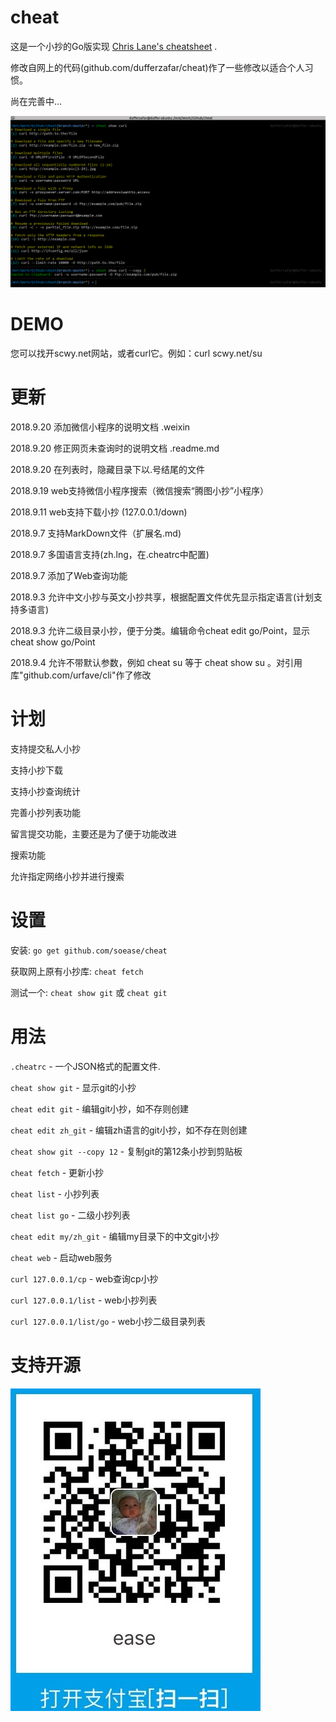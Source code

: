 # cheat

这是一个小抄的Go版实现 [Chris Lane's cheatsheet](https://github.com/chrisallenlane/cheat) . 

修改自网上的代码(github.com/dufferzafar/cheat)作了一些修改以适合个人习惯。


尚在完善中...

![Screenshot](pic/screenshot.png)

# DEMO

您可以找开scwy.net网站，或者curl它。例如：curl scwy.net/su

# 更新

2018.9.20 添加微信小程序的说明文档 .weixin

2018.9.20 修正网页未查询时的说明文档 .readme.md

2018.9.20 在列表时，隐藏目录下以.号结尾的文件

2018.9.19 web支持微信小程序搜索（微信搜索“腾图小抄”小程序）

2018.9.11 web支持下载小抄 (127.0.0.1/down)

2018.9.7 支持MarkDown文件（扩展名.md)

2018.9.7 多国语言支持(zh.lng，在.cheatrc中配置)

2018.9.7 添加了Web查询功能

2018.9.3 允许中文小抄与英文小抄共享，根据配置文件优先显示指定语言(计划支持多语言)

2018.9.3 允许二级目录小抄，便于分类。编辑命令cheat edit go/Point，显示cheat show go/Point

2018.9.4 允许不带默认参数，例如 cheat su 等于 cheat show su 。对引用库"github.com/urfave/cli"作了修改

# 计划

支持提交私人小抄

支持小抄下载

支持小抄查询统计

完善小抄列表功能

留言提交功能，主要还是为了便于功能改进

搜索功能

允许指定网络小抄并进行搜索


# 设置

安装: `go get github.com/soease/cheat`

获取网上原有小抄库: `cheat fetch`

测试一个: `cheat show git` 或 `cheat git`

# 用法
`.cheatrc` - 一个JSON格式的配置文件.

`cheat show git` - 显示git的小抄

`cheat edit git` - 编辑git小抄，如不存则创建

`cheat edit zh_git` - 编辑zh语言的git小抄，如不存在则创建

`cheat show git --copy 12` - 复制git的第12条小抄到剪贴板

`cheat fetch` - 更新小抄

`cheat list` - 小抄列表

`cheat list go` - 二级小抄列表

`cheat edit my/zh_git` - 编辑my目录下的中文git小抄

`cheat web` - 启动web服务

`curl 127.0.0.1/cp` - web查询cp小抄

`curl 127.0.0.1/list` - web小抄列表

`curl 127.0.0.1/list/go` - web小抄二级目录列表

# 支持开源

![支付宝](pic/myali.jpg)